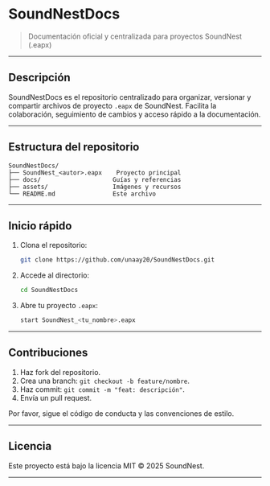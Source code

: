 # SoundNestDocs

> Documentación oficial y centralizada para proyectos SoundNest (.eapx)

---

## Descripción

SoundNestDocs es el repositorio centralizado para organizar, versionar y compartir archivos de proyecto `.eapx` de SoundNest. Facilita la colaboración, seguimiento de cambios y acceso rápido a la documentación.

---

## Estructura del repositorio

```
SoundNestDocs/
├── SoundNest_<autor>.eapx    Proyecto principal
├── docs/                    Guías y referencias
├── assets/                  Imágenes y recursos
└── README.md                Este archivo
```

---

## Inicio rápido

1. Clona el repositorio:
   ```bash
   git clone https://github.com/unaay20/SoundNestDocs.git
   ```
2. Accede al directorio:
   ```bash
   cd SoundNestDocs
   ```
3. Abre tu proyecto `.eapx`:
   ```bash
   start SoundNest_<tu_nombre>.eapx
   ```

---

## Contribuciones

1. Haz fork del repositorio.
2. Crea una branch: `git checkout -b feature/nombre`.
3. Haz commit: `git commit -m "feat: descripción"`.
4. Envía un pull request.

Por favor, sigue el código de conducta y las convenciones de estilo.

---

## Licencia

Este proyecto está bajo la licencia MIT © 2025 SoundNest.

---

